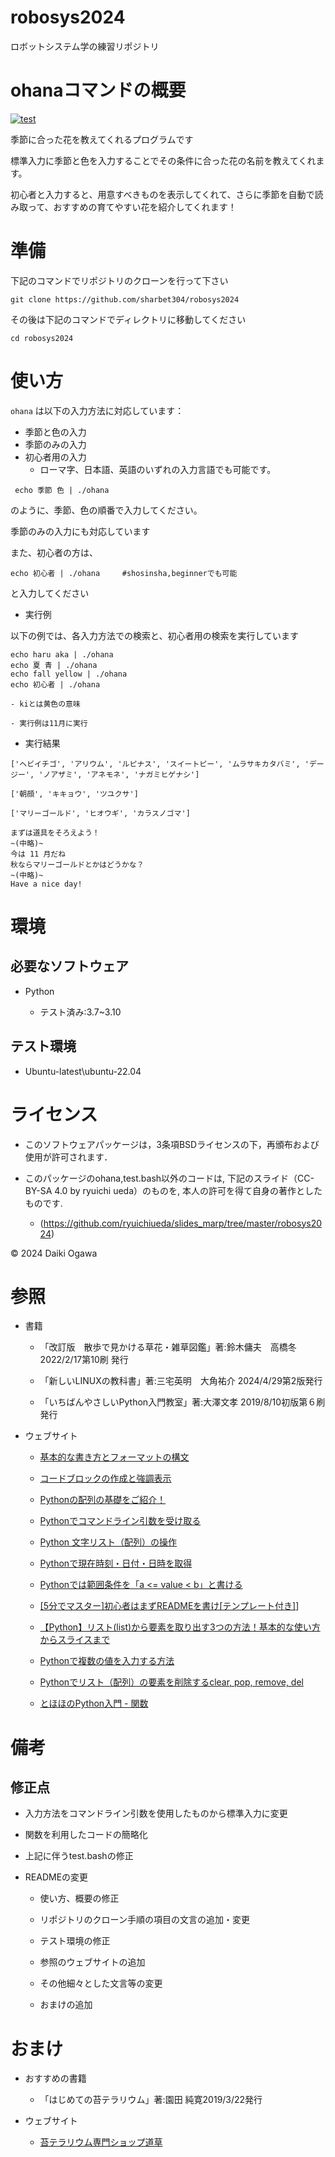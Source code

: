 # robosys2024

ロボットシステム学の練習リポジトリ


# ohanaコマンドの概要

[![test](https://github.com/sharbet304/robosys2024/actions/workflows/test.yml/badge.svg)](https://github.com/sharbet304/robosys2024/actions/workflows/test.yml)

季節に合った花を教えてくれるプログラムです

標準入力に季節と色を入力することでその条件に合った花の名前を教えてくれます。

初心者と入力すると、用意すべきものを表示してくれて、さらに季節を自動で読み取って、おすすめの育てやすい花を紹介してくれます！

# 準備

下記のコマンドでリポジトリのクローンを行って下さい

```
git clone https://github.com/sharbet304/robosys2024
```

その後は下記のコマンドでディレクトリに移動してください

```
cd robosys2024
```

# 使い方

`ohana` は以下の入力方法に対応しています：

 - 季節と色の入力
 - 季節のみの入力
 - 初心者用の入力
    - ローマ字、日本語、英語のいずれの入力言語でも可能です。
```
 echo 季節 色 | ./ohana
```

のように、季節、色の順番で入力してください。

季節のみの入力にも対応しています

また、初心者の方は、

```
echo 初心者 | ./ohana　　　#shosinsha,beginnerでも可能
```

と入力してください


 - 実行例

以下の例では、各入力方法での検索と、初心者用の検索を実行しています

```
echo haru aka | ./ohana
echo 夏 青 | ./ohana
echo fall yellow | ./ohana
echo 初心者 | ./ohana
```

    - kiとは黄色の意味
 
    - 実行例は11月に実行

 - 実行結果

```
['ヘビイチゴ', 'アリウム', 'ルピナス', 'スイートピー', 'ムラサキカタバミ', 'デージー', 'ノアザミ', 'アネモネ', 'ナガミヒゲナシ']
```

```
['朝顔', 'キキョウ', 'ツユクサ']
```

```
['マリーゴールド', 'ヒオウギ', 'カラスノゴマ']
```

```
まずは道具をそろえよう！
~(中略)~
今は 11 月だね
秋ならマリーゴールドとかはどうかな？
~(中略)~
Have a nice day!
```

# 環境

## 必要なソフトウェア

- Python

  - テスト済み:3.7~3.10

## テスト環境

- Ubuntu-latest\ubuntu-22.04

# ライセンス

- このソフトウェアパッケージは，3条項BSDライセンスの下，再頒布および使用が許可されます．

- このパッケージのohana,test.bash以外のコードは, 下記のスライド（CC-BY-SA 4.0 by ryuichi ueda）のものを, 本人の許可を得て自身の著作としたものです.
  - (https://github.com/ryuichiueda/slides_marp/tree/master/robosys2024)

© 2024 Daiki Ogawa


# 参照

- 書籍

  - 「改訂版　散歩で見かける草花・雑草図鑑」著:鈴木傭夫　高橋冬 2022/2/17第10刷	発行

  - 「新しいLINUXの教科書」著:三宅英明　大角祐介 2024/4/29第2版発行

  - 「いちばんやさしいPython入門教室」著:大澤文孝 2019/8/10初版第６刷発行

- ウェブサイト

  - [基本的な書き方とフォーマットの構文]( https://docs.github.com/ja/get-started/writing-on-github/getting-started-with-writing-and-formatting-on-github/basic-writing-and-formatting-syntax#quoting-code )

  - [コードブロックの作成と強調表示](https://docs.github.com/ja/get-started/writing-on-github/working-with-advanced-formatting/creating-and-highlighting-code-blocks)

  - [Pythonの配列の基礎をご紹介！](https://techplay.jp/column/462)

  - [Pythonでコマンドライン引数を受け取る](https://qiita.com/taashi/items/07bf75201a074e208ae5)

  - [Python 文字リスト（配列）の操作](https://qiita.com/HajimeKawahara/items/02c288667f0a893e8761)

  - [Pythonで現在時刻・日付・日時を取得](https://note.nkmk.me/python-datetime-now-today/)

  - [Pythonでは範囲条件を「a \<= value \< b」と書ける](https://qiita.com/tag1216/items/de47009599cf592a222d)

  - [\[5分でマスター\]初心者はまずREADMEを書け\[テンプレート付き\]](https://qiita.com/Canard_engineer_c_cpp/items/81ce4e53881138dbf37f)]

  - [【Python】リスト(list)から要素を取り出す3つの方法！基本的な使い方からスライスまで](https://trends.codecamp.jp/blogs/media/column315)

  - [Pythonで複数の値を入力する方法](https://qiita.com/863/items/b970d2f376c1e16c921b)

  - [Pythonでリスト（配列）の要素を削除するclear, pop, remove, del](https://note.nkmk.me/python-list-clear-pop-remove-del/)

  - [とほほのPython入門 - 関数](https://www.tohoho-web.com/python/function.html)

# 備考

## 修正点

  - 入力方法をコマンドライン引数を使用したものから標準入力に変更

  - 関数を利用したコードの簡略化

  - 上記に伴うtest.bashの修正
 
  - READMEの変更

    - 使い方、概要の修正

    - リポジトリのクローン手順の項目の文言の追加・変更

    - テスト環境の修正

    - 参照のウェブサイトの追加

    - その他細々とした文言等の変更 

    - おまけの追加

# おまけ

 - おすすめの書籍

   - 「はじめての苔テラリウム」著:園田 純寛2019/3/22発行

 - ウェブサイト

   - [苔テラリウム専門ショップ道草](https://www.kokenomori.com/?srsltid=AfmBOoqkH1xqP4RdZciIIo9uxqOom7iDJ7LwZf6AAGc_12GmEo_Nc-Qg)




